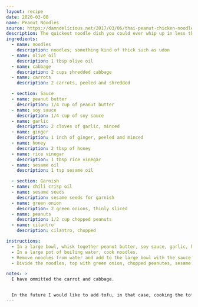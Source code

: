 ```yaml
---
layout: recipe
date: 2020-03-08
name: Peanut Noodles
source: https://damndelicious.net/2017/03/06/thai-peanut-chicken-noodles/
description: The quickest noodle dish you could ever whip up in less than 30 minutes. Full of flavor, and can be served as a side or main!
ingredients:
  - name: noodles
    description: noodles; something kind of thick such as udon
  - name: olive oil
    description: 1 tbsp olive oil
  - name: cabbage
    description: 2 cups shredded cabbage
  - name: carrots
    description: 2 carrots, peeled and shredded

  - section: Sauce
  - name: peanut butter
    description: 1/4 cup of peanut butter
  - name: soy sauce
    description: 1/4 cup of soy sauce
  - name: garlic
    description: 2 cloves of garlic, minced
  - name: ginger
    description: 1 inch of ginger, peeled and minced
  - name: honey
    description: 2 tbsp of honey
  - name: rice vinegar
    description: 1 tbsp rice vinegar
  - name: sesame oil
    description: 1 tsp sesame oil

  - section: Garnish
  - name: chili crisp oil
  - name: sesame seeds
    description: sesame seeds for garnish
  - name: green onion
    description: 2 green onions, thinly sliced
  - name: peanuts
    description: 1/2 cup chopped peanuts
  - name: cilantro
    description: cilantro, chopped

instructions:
  - In a large bowl, whisk together peanut butter, soy sauce, garlic, honey, ginger, vinegar, sesame and oil; set aside.
  - In a large pot of boiling water, cook noodles.
  - Remove noodles from water and add to the large bowl with the sauce from Step 1; this will help melt the peanut butter.  Mix well.
  - Divide the noodles, top with green onion, chopped peanutes, sesame seeds, and a dollop of the chili crisp oil.

notes: >
  I have ommitted the carrot and cabbage.


  In the future I would like to add tofu, in that case, cooking the tofu in a skillet with the sauce would be best.
---
```


